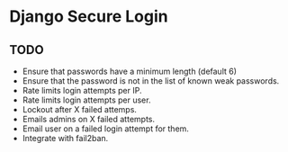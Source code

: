 Django Secure Login
=======================

TODO
---------

* Ensure that passwords have a minimum length (default 6)
* Ensure that the password is not in the list of known weak passwords.
* Rate limits login attempts per IP.
* Rate limits login attempts per user.
* Lockout after X failed attemps.
* Emails admins on X failed attempts.
* Email user on a failed login attempt for them.
* Integrate with fail2ban.
